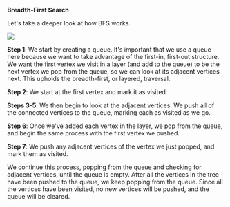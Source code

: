 **Breadth-First Search**

Let's take a deeper look at how BFS works. 

![](https://i.imgur.com/fUl7Mnu.png)

**Step 1**: We start by creating a queue. It's important that we use a queue here because we want to take advantage of the first-in, first-out structure. We want the first vertex we visit in a layer (and add to the queue) to be the next vertex we pop from the queue, so we can look at its adjacent vertices next. This upholds the breadth-first, or layered, traversal. 

**Step 2**: We start at the first vertex and mark it as visited. 

**Steps 3-5**: We then begin to look at the adjacent vertices. We push all of the connected vertices to the queue, marking each as visited as we go. 

**Step 6**: Once we've added each vertex in the layer, we pop from the queue, and begin the same process with the first vertex we pushed. 

**Step 7**: We push any adjacent vertices of the vertex we just popped, and mark them as visited. 

We continue this process, popping from the queue and checking for adjacent vertices, until the queue is empty. After all the vertices in the tree have been pushed to the queue, we keep popping from the queue. Since all the vertices have been visited, no new vertices will be pushed, and the queue will be cleared. 